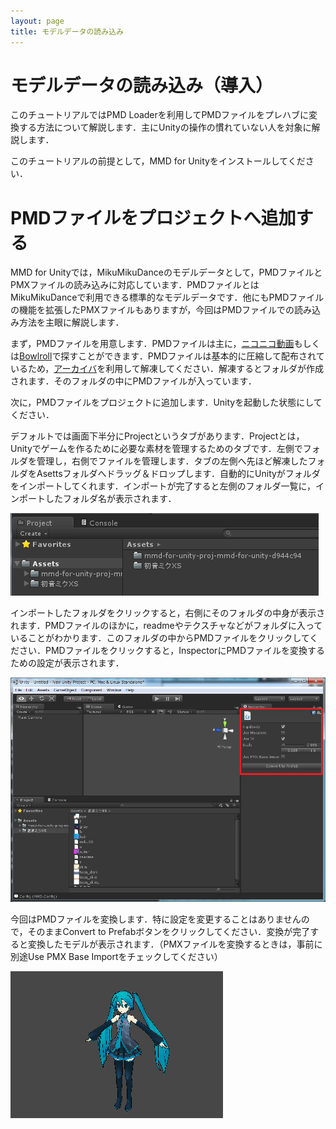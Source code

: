 ```yaml
---
layout: page
title: モデルデータの読み込み
---
```


モデルデータの読み込み（導入）
========================

このチュートリアルではPMD Loaderを利用してPMDファイルをプレハブに変換する方法について解説します．主にUnityの操作の慣れていない人を対象に解説します．

このチュートリアルの前提として，MMD for Unityをインストールしてください．

# PMDファイルをプロジェクトへ追加する
MMD for Unityでは，MikuMikuDanceのモデルデータとして，PMDファイルとPMXファイルの読み込みに対応しています．PMDファイルとはMikuMikuDanceで利用できる標準的なモデルデータです．他にもPMDファイルの機能を拡張したPMXファイルもありますが，今回はPMDファイルでの読み込み方法を主眼に解説します．

まず，PMDファイルを用意します．PMDファイルは主に，[ニコニコ動画](http://www.nicovideo.jp/tag/MMD%E3%83%A2%E3%83%87%E3%83%AB%E9%85%8D%E5%B8%83%E3%81%82%E3%82%8A?ref=tagconcerned)もしくは[Bowlroll](http://bowlroll.net/)で探すことができます．PMDファイルは基本的に圧縮して配布されているため，[アーカイバ](https://www.google.co.jp/search?q=%E3%82%A2%E3%83%BC%E3%82%AB%E3%82%A4%E3%83%90)を利用して解凍してください．解凍するとフォルダが作成されます．そのフォルダの中にPMDファイルが入っています．

次に，PMDファイルをプロジェクトに追加します．Unityを起動した状態にしてください．

デフォルトでは画面下半分にProjectというタブがあります．Projectとは，Unityでゲームを作るために必要な素材を管理するためのタブです．左側でフォルダを管理し，右側でファイルを管理します．タブの左側へ先ほど解凍したフォルダをAsettsフォルダへドラッグ＆ドロップします．自動的にUnityがフォルダをインポートしてくれます．インポートが完了すると左側のフォルダ一覧に，インポートしたフォルダ名が表示されます．

![Assetsフォルダへドラッグ＆ドロップ](images/001/drag-and-drop.png)

インポートしたフォルダをクリックすると，右側にそのフォルダの中身が表示されます．PMDファイルのほかに，readmeやテクスチャなどがフォルダに入っていることがわかります．このフォルダの中からPMDファイルをクリックしてください．PMDファイルをクリックすると，InspectorにPMDファイルを変換するための設定が表示されます．

![PMDファイルをクリックした時のInspectorの様子](images/001/inspector.png)

今回はPMDファイルを変換します．特に設定を変更することはありませんので，そのままConvert to Prefabボタンをクリックしてください．変換が完了すると変換したモデルが表示されます．（PMXファイルを変換するときは，事前に別途Use PMX Base Importをチェックしてください）

![読み込み完了](images/001/complete.png)